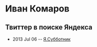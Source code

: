 # Иван Комаров

## Твиттер в поиске Яндекса
- 2013 Jul 06 -- [Я.Субботник](https://events.yandex.ru/lib/talks/969/)    
